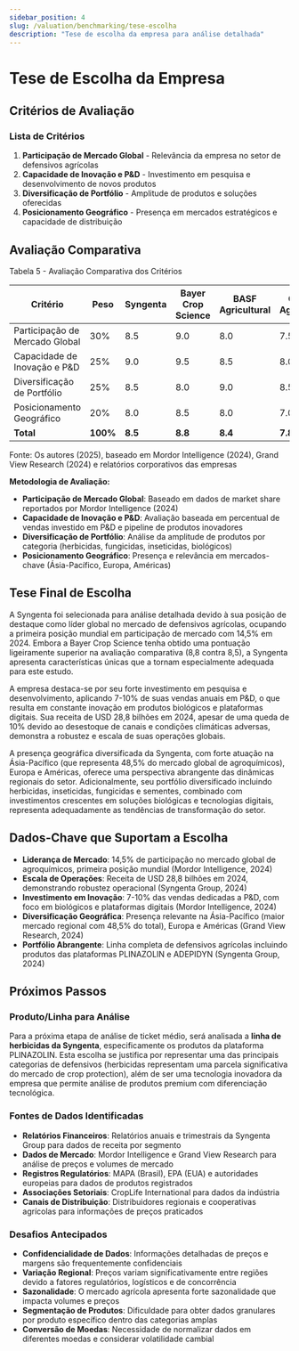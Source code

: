 ```yaml
---
sidebar_position: 4
slug: /valuation/benchmarking/tese-escolha
description: "Tese de escolha da empresa para análise detalhada"
---
```


# Tese de Escolha da Empresa

## Critérios de Avaliação

### Lista de Critérios

1. **Participação de Mercado Global** - Relevância da empresa no setor de defensivos agrícolas
2. **Capacidade de Inovação e P&D** - Investimento em pesquisa e desenvolvimento de novos produtos
3. **Diversificação de Portfólio** - Amplitude de produtos e soluções oferecidas
4. **Posicionamento Geográfico** - Presença em mercados estratégicos e capacidade de distribuição

## Avaliação Comparativa

<p style={{textAlign: 'center'}}>Tabela 5 - Avaliação Comparativa dos Critérios</p>

| Critério | Peso | Syngenta | Bayer Crop Science | BASF Agricultural | Corteva Agriscience |
|----------|------|----------|-------------------|-------------------|-------------------|
| Participação de Mercado Global | 30% | 8.5 | 9.0 | 8.0 | 7.5 |
| Capacidade de Inovação e P&D | 25% | 9.0 | 9.5 | 8.5 | 8.0 |
| Diversificação de Portfólio | 25% | 8.5 | 8.0 | 9.0 | 8.5 |
| Posicionamento Geográfico | 20% | 8.0 | 8.5 | 8.0 | 7.0 |
| **Total** | **100%** | **8.5** | **8.8** | **8.4** | **7.8** |

<p style={{textAlign: 'center'}}>Fonte: Os autores (2025), baseado em Mordor Intelligence (2024), Grand View Research (2024) e relatórios corporativos das empresas</p>

**Metodologia de Avaliação:**
- **Participação de Mercado Global**: Baseado em dados de market share reportados por Mordor Intelligence (2024)
- **Capacidade de Inovação e P&D**: Avaliação baseada em percentual de vendas investido em P&D e pipeline de produtos inovadores
- **Diversificação de Portfólio**: Análise da amplitude de produtos por categoria (herbicidas, fungicidas, inseticidas, biológicos)
- **Posicionamento Geográfico**: Presença e relevância em mercados-chave (Ásia-Pacífico, Europa, Américas)

## Tese Final de Escolha

A Syngenta foi selecionada para análise detalhada devido à sua posição de destaque como líder global no mercado de defensivos agrícolas, ocupando a primeira posição mundial em participação de mercado com 14,5% em 2024. Embora a Bayer Crop Science tenha obtido uma pontuação ligeiramente superior na avaliação comparativa (8,8 contra 8,5), a Syngenta apresenta características únicas que a tornam especialmente adequada para este estudo.

A empresa destaca-se por seu forte investimento em pesquisa e desenvolvimento, aplicando 7-10% de suas vendas anuais em P&D, o que resulta em constante inovação em produtos biológicos e plataformas digitais. Sua receita de USD 28,8 bilhões em 2024, apesar de uma queda de 10% devido ao desestoque de canais e condições climáticas adversas, demonstra a robustez e escala de suas operações globais.

A presença geográfica diversificada da Syngenta, com forte atuação na Ásia-Pacífico (que representa 48,5% do mercado global de agroquímicos), Europa e Américas, oferece uma perspectiva abrangente das dinâmicas regionais do setor. Adicionalmente, seu portfólio diversificado incluindo herbicidas, inseticidas, fungicidas e sementes, combinado com investimentos crescentes em soluções biológicas e tecnologias digitais, representa adequadamente as tendências de transformação do setor.

## Dados-Chave que Suportam a Escolha

- **Liderança de Mercado**: 14,5% de participação no mercado global de agroquímicos, primeira posição mundial (Mordor Intelligence, 2024)
- **Escala de Operações**: Receita de USD 28,8 bilhões em 2024, demonstrando robustez operacional (Syngenta Group, 2024)
- **Investimento em Inovação**: 7-10% das vendas dedicadas a P&D, com foco em biológicos e plataformas digitais (Mordor Intelligence, 2024)
- **Diversificação Geográfica**: Presença relevante na Ásia-Pacífico (maior mercado regional com 48,5% do total), Europa e Américas (Grand View Research, 2024)
- **Portfólio Abrangente**: Linha completa de defensivos agrícolas incluindo produtos das plataformas PLINAZOLIN e ADEPIDYN (Syngenta Group, 2024)

## Próximos Passos

### Produto/Linha para Análise

Para a próxima etapa de análise de ticket médio, será analisada a **linha de herbicidas da Syngenta**, especificamente os produtos da plataforma PLINAZOLIN. Esta escolha se justifica por representar uma das principais categorias de defensivos (herbicidas representam uma parcela significativa do mercado de crop protection), além de ser uma tecnologia inovadora da empresa que permite análise de produtos premium com diferenciação tecnológica.

### Fontes de Dados Identificadas

- **Relatórios Financeiros**: Relatórios anuais e trimestrais da Syngenta Group para dados de receita por segmento
- **Dados de Mercado**: Mordor Intelligence e Grand View Research para análise de preços e volumes de mercado
- **Registros Regulatórios**: MAPA (Brasil), EPA (EUA) e autoridades europeias para dados de produtos registrados
- **Associações Setoriais**: CropLife International para dados da indústria
- **Canais de Distribuição**: Distribuidores regionais e cooperativas agrícolas para informações de preços praticados

### Desafios Antecipados

- **Confidencialidade de Dados**: Informações detalhadas de preços e margens são frequentemente confidenciais
- **Variação Regional**: Preços variam significativamente entre regiões devido a fatores regulatórios, logísticos e de concorrência
- **Sazonalidade**: O mercado agrícola apresenta forte sazonalidade que impacta volumes e preços
- **Segmentação de Produtos**: Dificuldade para obter dados granulares por produto específico dentro das categorias amplas
- **Conversão de Moedas**: Necessidade de normalizar dados em diferentes moedas e considerar volatilidade cambial

